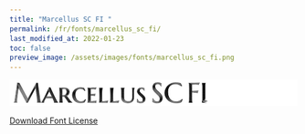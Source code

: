 ```yaml
---
title: "Marcellus SC FI "
permalink: /fr/fonts/marcellus_sc_fi/
last_modified_at: 2022-01-23
toc: false
preview_image: /assets/images/fonts/marcellus_sc_fi.png
---
```

![MarcellusSCFI](/assets/images/fonts/marcellus_sc_fi.png)

[Download Font License](https://github.com/inkstitch/inkstitch/tree/main/fonts/marcelusSC_FI/LICENSE)